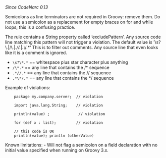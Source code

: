 *Since CodeNarc 0.13*

Semicolons as line terminators are not required in Groovy: remove them.
Do not use a semicolon as a replacement for empty braces on for and
while loops; this is a confusing practice.

The rule contains a String property called ‘excludePattern’. Any source
code line matching this pattern will not trigger a violation. The
default value is ’\s?\\*.*|/\\*.*|.*//.*|.*\\*/.\*’ This is to filter
out comments. Any source line that even looks like it is a comment is
ignored.

- `\s?\*.*` == whitespace plus star character plus anything
- `/\*.*` == any line that contains the /\* sequence
- `.*//.*` == any line that contains the // sequence
- `.*\*/.*` == any line that contains the \*/ sequence

Example of violations:

        package my.company.server;  // violation

        import java.lang.String;    // violation

        println(value) ;             // violation

        for (def x : list);         // violation

        // this code is OK
        println(value); println (otherValue)

Known limitations: - Will not flag a semicolon on a field declaration
with no initial value specified when running on Groovy 3.x.
